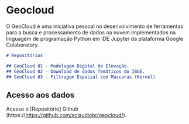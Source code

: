 # Geocloud

O GeoCloud é uma iniciativa pessoal no desenvolvimento de ferramentas para a busca e processamento de dados na nuvem implementados na linguagem de programação Python em IDE Jupyter da plataforma Google Colaboratory.

```markdown
# Repositórios

## GeoCloud 01 - Modelagem Digital de Elevação.
## GeoCloud 02 - Download de dados Temáticos do IBGE.
## GeoCloud 03 - Filtragem Espacial com Máscaras (Kernel)
```
## Acesso aos dados
Acesso o [Repositório] Github (https://https://github.com/sclaudiobr/geocloud/).

